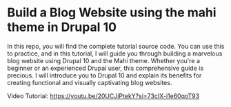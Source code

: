 # Build a Blog Website using the mahi theme in Drupal 10

In this repo, you will find the complete tutorial source code. You can use this to practice, and in this tutorial, I will guide you through building a marvelous blog website using Drupal 10 and the Mahi theme. Whether you're a beginner or an experienced Drupal user, this comprehensive guide is precious. I will introduce you to Drupal 10 and explain its benefits for creating functional and visually captivating blog websites. 

Video Tutorial: https://youtu.be/20UCJiPtekY?si=73cIX-i1e60qoT93
